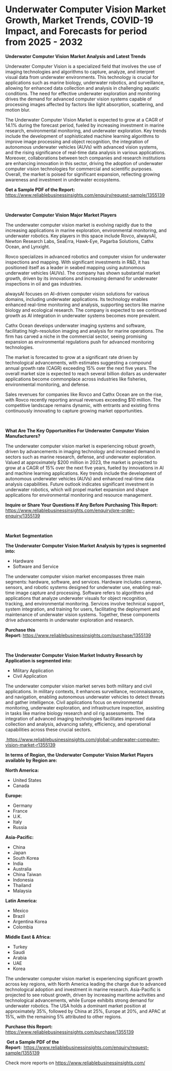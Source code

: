 <p><h1>Underwater Computer Vision Market Growth, Market Trends, COVID-19 Impact, and Forecasts for period from 2025 - 2032</h1></p><p><strong>Underwater Computer Vision Market Analysis and Latest Trends</strong></p>
<p><p>Underwater Computer Vision is a specialized field that involves the use of imaging technologies and algorithms to capture, analyze, and interpret visual data from underwater environments. This technology is crucial for applications such as marine biology, underwater robotics, and surveillance, allowing for enhanced data collection and analysis in challenging aquatic conditions. The need for effective underwater exploration and monitoring drives the demand for advanced computer vision systems capable of processing images affected by factors like light absorption, scattering, and motion blur.</p><p>The Underwater Computer Vision Market is expected to grow at a CAGR of 14.1% during the forecast period, fueled by increasing investment in marine research, environmental monitoring, and underwater exploration. Key trends include the development of sophisticated machine learning algorithms to improve image processing and object recognition, the integration of autonomous underwater vehicles (AUVs) with advanced vision systems, and the rising significance of real-time data analysis in various applications. Moreover, collaborations between tech companies and research institutions are enhancing innovation in this sector, driving the adoption of underwater computer vision technologies for commercial and scientific purposes. Overall, the market is poised for significant expansion, reflecting growing awareness and investment in underwater ecosystems.</p></p>
<p><strong>Get a Sample PDF of the Report:&nbsp;</strong> <a href="https://www.reliablebusinessinsights.com/enquiry/request-sample/1355139?utm_campaign=2276&utm_medium=2&utm_source=Github&utm_content=ia&utm_term=11042025&utm_id=underwater-computer-vision">https://www.reliablebusinessinsights.com/enquiry/request-sample/1355139</a></p>
<p>&nbsp;</p>
<p><strong>Underwater Computer Vision Major Market Players</strong></p>
<p><p>The underwater computer vision market is evolving rapidly due to the increasing applications in marine exploration, environmental monitoring, and underwater robotics. Key players in this space include Rovco, alwaysAI, Newton Research Labs, SeaErra, Hawk-Eye, Pagarba Solutions, Cathx Ocean, and Lynxight.</p><p>Rovco specializes in advanced robotics and computer vision for underwater inspections and mapping. With significant investments in R&D, it has positioned itself as a leader in seabed mapping using autonomous underwater vehicles (AUVs). The company has shown substantial market growth, driven by its innovations and increasing demand for underwater inspections in oil and gas industries.</p><p>alwaysAI focuses on AI-driven computer vision solutions for various domains, including underwater applications. Its technology enables enhanced real-time monitoring and analysis, supporting sectors like marine biology and ecological research. The company is expected to see continued growth as AI integration in underwater systems becomes more prevalent.</p><p>Cathx Ocean develops underwater imaging systems and software, facilitating high-resolution imaging and analysis for marine operations. The firm has carved a niche in the commercial sector, seeing promising expansion as environmental regulations push for advanced monitoring technologies.</p><p>The market is forecasted to grow at a significant rate driven by technological advancements, with estimates suggesting a compound annual growth rate (CAGR) exceeding 15% over the next five years. The overall market size is expected to reach several billion dollars as underwater applications become commonplace across industries like fisheries, environmental monitoring, and defense.</p><p>Sales revenues for companies like Rovco and Cathx Ocean are on the rise, with Rovco recently reporting annual revenues exceeding $10 million. The competitive landscape remains dynamic, with entrants and existing firms continuously innovating to capture growing market opportunities.</p></p>
<p>&nbsp;</p>
<p><strong>What Are The Key Opportunities For Underwater Computer Vision Manufacturers?</strong></p>
<p><p>The underwater computer vision market is experiencing robust growth, driven by advancements in imaging technology and increased demand in sectors such as marine research, defense, and underwater exploration. Valued at approximately $200 million in 2023, the market is projected to grow at a CAGR of 15% over the next five years, fueled by innovations in AI and machine learning applications. Key trends include the development of autonomous underwater vehicles (AUVs) and enhanced real-time data analysis capabilities. Future outlook indicates significant investment in underwater robotics, which will propel market expansion and shape applications for environmental monitoring and resource management.</p></p>
<p><strong>Inquire or Share Your Questions If Any Before Purchasing This Report:</strong> <a href="https://www.reliablebusinessinsights.com/enquiry/pre-order-enquiry/1355139?utm_campaign=2276&utm_medium=2&utm_source=Github&utm_content=ia&utm_term=11042025&utm_id=underwater-computer-vision">https://www.reliablebusinessinsights.com/enquiry/pre-order-enquiry/1355139</a></p>
<p>&nbsp;</p>
<p><strong>Market Segmentation</strong></p>
<p><strong>The Underwater Computer Vision Market Analysis by types is segmented into:</strong></p>
<p><ul><li>Hardware</li><li>Software and Service</li></ul></p>
<p><p>The underwater computer vision market encompasses three main segments: hardware, software, and services. Hardware includes cameras, sensors, and robotic systems designed for underwater use, enabling real-time image capture and processing. Software refers to algorithms and applications that analyze underwater visuals for object recognition, tracking, and environmental monitoring. Services involve technical support, system integration, and training for users, facilitating the deployment and maintenance of underwater vision systems. Together, these components drive advancements in underwater exploration and research.</p></p>
<p><strong>Purchase this Report:&nbsp;</strong><a href="https://www.reliablebusinessinsights.com/purchase/1355139?utm_campaign=2276&utm_medium=2&utm_source=Github&utm_content=ia&utm_term=11042025&utm_id=underwater-computer-vision">https://www.reliablebusinessinsights.com/purchase/1355139</a></p>
<p>&nbsp;</p>
<p><strong>The Underwater Computer Vision Market Industry Research by Application is segmented into:</strong></p>
<p><ul><li>Military Application</li><li>Civil Application</li></ul></p>
<p><p>The underwater computer vision market serves both military and civil applications. In military contexts, it enhances surveillance, reconnaissance, and navigation, enabling autonomous underwater vehicles to detect threats and gather intelligence. Civil applications focus on environmental monitoring, underwater exploration, and infrastructure inspection, assisting in tasks like marine biology research and oil rig assessments. The integration of advanced imaging technologies facilitates improved data collection and analysis, advancing safety, efficiency, and operational capabilities across these crucial sectors.</p></p>
<p><a href="https://www.reliablebusinessinsights.com/global-underwater-computer-vision-market-r1355139?utm_campaign=2276&utm_medium=2&utm_source=Github&utm_content=ia&utm_term=11042025&utm_id=underwater-computer-vision">&nbsp;https://www.reliablebusinessinsights.com/global-underwater-computer-vision-market-r1355139</a></p>
<p><strong>In terms of Region, the Underwater Computer Vision Market Players available by Region are:</strong></p>
<p>
    <p> <strong> North America: </strong>
        <ul>
            <li>United States</li>
            <li>Canada</li>
        </ul>
        </p> 
    <p> <strong> Europe: </strong>
        <ul>
            <li>Germany</li>
            <li>France</li>
            <li>U.K.</li>
            <li>Italy</li>
            <li>Russia</li>
        </ul>
        </p> 
    <p> <strong> Asia-Pacific: </strong>
        <ul>
            <li>China</li>
            <li>Japan</li>
            <li>South Korea</li>
            <li>India</li>
            <li>Australia</li>
            <li>China Taiwan</li>
            <li>Indonesia</li>
            <li>Thailand</li>
            <li>Malaysia</li>
        </ul>
        </p> 
    <p> <strong> Latin America: </strong>
        <ul>
            <li>Mexico</li>
            <li>Brazil</li>
            <li>Argentina Korea</li>
            <li>Colombia</li>
        </ul>
        </p> 
    <p> <strong> Middle East & Africa: </strong>
        <ul>
            <li>Turkey</li>
            <li>Saudi</li>
            <li>Arabia</li>
            <li>UAE</li>
            <li>Korea</li>
        </ul>
    </p>
    </p>
<p><p>The underwater computer vision market is experiencing significant growth across key regions, with North America leading the charge due to advanced technological adoption and investment in marine research. Asia-Pacific is projected to see robust growth, driven by increasing maritime activities and technological advancements, while Europe exhibits strong demand for underwater robotics. The USA holds a dominant market position at approximately 35%, followed by China at 25%, Europe at 20%, and APAC at 15%, with the remaining 5% attributed to other regions.</p></p>
<p><strong>Purchase this Report: </strong><a href="https://www.reliablebusinessinsights.com/purchase/1355139?utm_campaign=2276&utm_medium=2&utm_source=Github&utm_content=ia&utm_term=11042025&utm_id=underwater-computer-vision">https://www.reliablebusinessinsights.com/purchase/1355139</a></p>
<p>&nbsp;<strong>Get a Sample PDF of the Report:&nbsp;&nbsp;</strong><a href="https://www.reliablebusinessinsights.com/enquiry/request-sample/1355139?utm_campaign=2276&utm_medium=2&utm_source=Github&utm_content=ia&utm_term=11042025&utm_id=underwater-computer-vision">https://www.reliablebusinessinsights.com/enquiry/request-sample/1355139</a></p>
<p><strong></strong></p>
<p>Check more reports on <a href="https://www.reliablebusinessinsights.com/?utm_campaign=2276&utm_medium=2&utm_source=Github&utm_content=ia&utm_term=11042025&utm_id=underwater-computer-vision">https://www.reliablebusinessinsights.com/</a></p>
